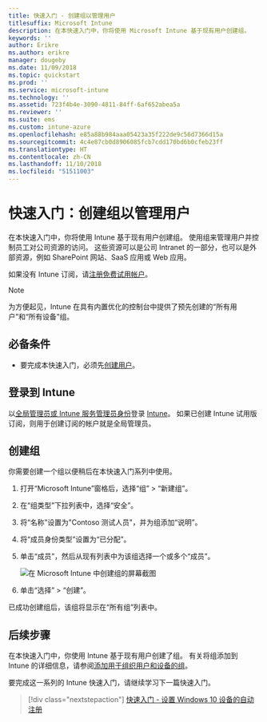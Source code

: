 ```yaml
---
title: 快速入门 - 创建组以管理用户
titlesuffix: Microsoft Intune
description: 在本快速入门中，你将使用 Microsoft Intune 基于现有用户创建组。
keywords: ''
author: Erikre
ms.author: erikre
manager: dougeby
ms.date: 11/09/2018
ms.topic: quickstart
ms.prod: ''
ms.service: microsoft-intune
ms.technology: ''
ms.assetid: 723f4b4e-3090-4811-84ff-6af652abea5a
ms.reviewer: ''
ms.suite: ems
ms.custom: intune-azure
ms.openlocfilehash: e85a88b984aaa05423a35f222de9c56d7366d15a
ms.sourcegitcommit: 4c4e87cb0d8906085fcb7cdd170bd6b0cfeb23ff
ms.translationtype: HT
ms.contentlocale: zh-CN
ms.lasthandoff: 11/10/2018
ms.locfileid: "51511003"
---
```

# <a name="quickstart-create-a-group-to-manage-users"></a>快速入门：创建组以管理用户

在本快速入门中，你将使用 Intune 基于现有用户创建组。 使用组来管理用户并控制员工对公司资源的访问。 这些资源可以是公司 Intranet 的一部分，也可以是外部资源，例如 SharePoint 网站、SaaS 应用或 Web 应用。

如果没有 Intune 订阅，请[注册免费试用帐户](free-trial-sign-up.md)。

>[!NOTE]
>为方便起见，Intune 在具有内置优化的控制台中提供了预先创建的“所有用户”和“所有设备”组。

## <a name="prerequisites"></a>必备条件

- 要完成本快速入门，必须先[创建用户](quickstart-create-user.md)。

## <a name="sign-in-to-intune"></a>登录到 Intune

以[全局管理员或 Intune 服务管理员身份](users-add.md#types-of-administrators)登录 [Intune](https://aka.ms/intuneportal)。 如果已创建 Intune 试用版订阅，则用于创建订阅的帐户就是全局管理员。

## <a name="create-a-group"></a>创建组

你需要创建一个组以便稍后在本快速入门系列中使用。

1. 打开“Microsoft Intune”窗格后，选择“组” > “新建组”。
2. 在“组类型”下拉列表中，选择“安全”。
3. 将“名称”设置为"Contoso 测试人员"，并为组添加“说明”。
4. 将“成员身份类型”设置为“已分配”。 
5. 单击“成员”，然后从现有列表中为该组选择一个或多个“成员”。

    ![在 Microsoft Intune 中创建组的屏幕截图](./media/quickstart-use-groups-01.png)

6. 单击“选择” > “创建”。

已成功创建组后，该组将显示在“所有组”列表中。 

## <a name="next-steps"></a>后续步骤

在本快速入门中，你使用 Intune 基于现有用户创建了组。 有关将组添加到 Intune 的详细信息，请参阅[添加用于组织用户和设备的组](groups-add.md)。

要完成这一系列的 Intune 快速入门，请继续学习下一篇快速入门。

> [!div class="nextstepaction"]
> [快速入门 - 设置 Windows 10 设备的自动注册](quickstart-setup-auto-enrollment.md)
